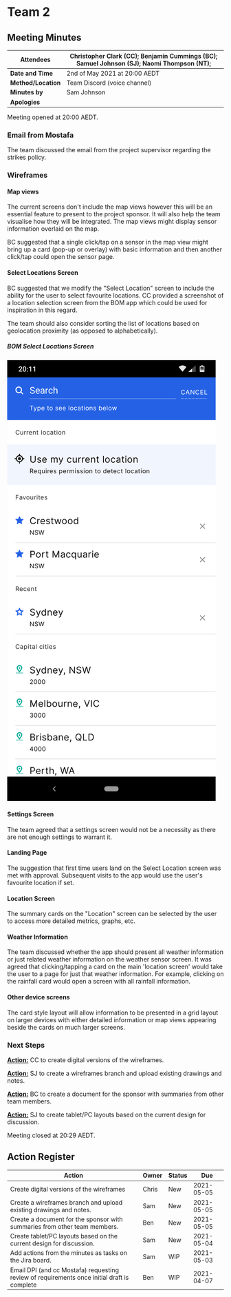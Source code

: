 # Team 2 

## Meeting Minutes

| **Attendees**       | Christopher Clark (CC); Benjamin Cummings (BC); Samuel Johnson (SJ); Naomi Thompson (NT); |
| ------------------- | ------------------------------------------------------------ |
| **Date and Time**   | 2nd of May 2021 at 20:00 AEDT                                |
| **Method/Location** | Team Discord (voice channel)                                 |
| **Minutes by**      | Sam Johnson                                                  |
| **Apologies**       |                                                              |

Meeting opened at 20:00 AEDT.

### Email from Mostafa

The team discussed the email from the project supervisor regarding the strikes policy.

### Wireframes



#### Map views

The current screens don't include the map views however this will be an essential feature to present to the project sponsor. It will also help the team visualise how they will be integrated. 
The map views might display sensor information overlaid on the map.

BC suggested that a single click/tap on a sensor in the map view might bring up a card (pop-up or overlay) with basic information and then another click/tap could open the sensor page.

#### Select Locations Screen

BC suggested that we modify the "Select Location" screen to include the ability for the user to select favourite locations. CC provided a screenshot of a location selection screen from the BOM app which could be used for inspiration in this regard.

The team should also consider sorting the list of locations based on geolocation proximity (as opposed to alphabetically).

##### BOM Select Locations Screen

![BOM Locations Screen Example](images\2021-05-02_bom-locations-screen-example.png)

#### Settings Screen

The team agreed that a settings screen would not be a necessity as there are not enough settings to warrant it.

#### Landing Page

The suggestion that first time users land on the Select Location screen was met with approval. Subsequent visits to the app would use the user's favourite location if set.

#### Location Screen

The summary cards on the "Location" screen can be selected by the user to access more detailed metrics, graphs, etc.

#### Weather Information

The team discussed whether the app should present all weather information or just related weather information on the weather sensor screen. It was agreed that clicking/tapping a card on the main 'location screen' would take the user to a page for just that weather information. For example, clicking on the rainfall card would open a screen with all rainfall information.

#### Other device screens

The card style layout will allow information to be presented in a grid layout on larger devices with either detailed information or map views appearing beside the cards on much larger screens.

### Next Steps

[**Action:**](#Action-Register) CC to create digital versions of the wireframes.

[**Action:**](#Action-Register) SJ to create a wireframes branch and upload existing drawings and notes.

[**Action:**](#Action-Register) BC to create a document for the sponsor with summaries from other team members.

[**Action:**](#Action-Register) SJ to create tablet/PC layouts based on the current design for discussion.

Meeting closed at 20:29 AEDT.

## Action Register

| Action                                                       | Owner | Status | Due        |
| ------------------------------------------------------------ | ----- | ------ | ---------- |
| Create digital versions of the wireframes                    | Chris | New    | 2021-05-05 |
| Create a wireframes branch and upload existing drawings and notes. | Sam   | New    | 2021-05-05 |
| Create a document for the sponsor with summaries from other team members. | Ben   | New    | 2021-05-05 |
| Create tablet/PC layouts based on the current design for discussion. | Sam   | New    | 2021-05-04 |
| Add actions from the minutes as tasks on the Jira board.     | Sam   | WIP    | 2021-05-03 |
| Email DPI (and cc Mostafa) requesting review of requirements once initial draft is complete | Ben   | WIP    | 2021-04-07 |

